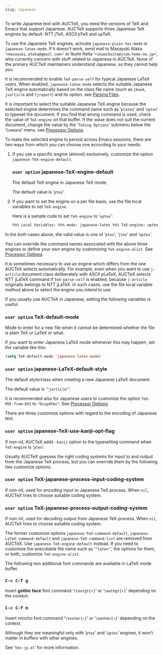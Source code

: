 ```yaml
---
slug: Japanese
---
```


To write Japanese text with AUCTeX, you need the versions of TeX and Emacs that support Japanese. AUCTeX supports three Japanese TeX engines by default: NTT jTeX, ASCII pTeX and upTeX.

To use the Japanese TeX engines, activate `japanese-plain-tex-mode` or `japanese-latex-mode`. If it doesn’t work, send mail to Masayuki Ataka ‘`<masayuki.ataka@gmail.com>`’ or Ikumi Keita ‘`<ikumikeita@jcom.home.ne.jp>`’, who currently concern with stuff related to Japanese in AUCTeX. None of the primary AUCTeX maintainers understand Japanese, so they cannot help you.

It is recommended to enable `TeX-parse-self` for typical Japanese LaTeX users. When enabled, `japanese-latex-mode` selects the suitable Japanese TeX engine automatically based on the class file name (such as `jbook`, `jsarticle` and `tjreport`) and its option. see [Parsing Files](/docs/auctex/Parsing-Files).

It is important to select the suitable Japanese TeX engine because the selected engine determines the command name such as ‘`platex`’ and ‘`uptex`’ to typeset the document. If you find that wrong command is used, check the value of `TeX-engine` on that buffer. If the value does not suit the current document, change the value by the ‘`TeXing Options`’ submenu below the ‘`Command`’ menu. see [Processor Options](/docs/auctex/Processor-Options).

To make the selected engine to persist across Emacs sessions, there are two ways from which you can choose one according to your needs:

1.  If you use a specific engine (almost) exclusively, customize the option `japanese-TeX-engine-default`.

    ### <span className="tag useroption">`user option`</span> **japanese-TeX-engine-default**

    The default TeX engine in Japanese TeX mode.

    The default value is ‘`ptex`’.

2.  If you want to set the engine on a per file basis, use the file local variables to set `TeX-engine`.

    Here is a sample code to set `TeX-engine` to ‘`uptex`’:

    ```lisp
    %%% Local Variables: %%% mode: japanese-latex %%% TeX-engine: uptex %%% End: 
    ```

In the both cases above, the valid value is one of ‘`ptex`’, ‘`jtex`’ and ‘`uptex`’.

You can override the command names associated with the above three engines or define your own engine by customizing `TeX-engine-alist`. See [Processor Options](/docs/auctex/Processor-Options).

It is sometimes necessary to use an engine which differs from the one AUCTeX selects automatically. For example, even when you want to use `j-article` document class deliberately with ASCII pLaTeX, AUCTeX selects NTT jLaTeX command if `TeX-parse-self` is enabled, because `j-article` originally belongs to NTT jLaTeX. In such cases, use the file local variable method above to select the engine you intend to use.

If you usually use AUCTeX in Japanese, setting the following variables is useful.

### <span className="tag useroption">`user option`</span> **TeX-default-mode**

Mode to enter for a new file when it cannot be determined whether the file is plain TeX or LaTeX or what.

If you want to enter Japanese LaTeX mode whenever this may happen, set the variable like this:

```lisp
(setq TeX-default-mode 'japanese-latex-mode) 
```

### <span className="tag useroption">`user option`</span> **japanese-LaTeX-default-style**

The default style/class when creating a new Japanese LaTeX document.

The default value is ‘`"jarticle"`’.

It is recommended also for Japanese users to customize the option `TeX-PDF-from-DVI` to `"Dvipdfmx"`. See [Processor Options](/docs/auctex/Processor-Options)

There are three customize options with regard to the encoding of Japanese text.

### <span className="tag useroption">`user option`</span> **japanese-TeX-use-kanji-opt-flag**

If non-nil, AUCTeX adds `-kanji` option to the typesetting command when `TeX-engine` is ‘`ptex`’.

Usually AUCTeX guesses the right coding systems for input to and output from the Japanese TeX process, but you can override them by the following two customize options.

### <span className="tag useroption">`user option`</span> **TeX-japanese-process-input-coding-system**

If non-nil, used for encoding input to Japanese TeX process. When `nil`, AUCTeX tries to choose suitable coding system.

### <span className="tag useroption">`user option`</span> **TeX-japanese-process-output-coding-system**

If non-nil, used for decoding output from Japanese TeX process. When `nil`, AUCTeX tries to choose suitable coding system.

The former customize options `japanese-TeX-command-default`, `japanese-LaTeX-command-default` and `japanese-TeX-command-list` are removed from AUCTeX. Use `japanese-TeX-engine-default` instead. If you need to customize the executable file name such as ‘`"latex"`’, the options for them, or both, customize `TeX-engine-alist`.

The following two additional font commands are available in LaTeX mode buffer.

### `C-c C-f g`

Insert **gothic face** font command ‘`\textgt{∗}`’ or ‘`\mathgt{∗}`’ depending on the context.

### `C-c C-f m`

Insert mincho font command ‘`\textmc{∗}`’ or ‘`\mathmc{∗}`’ depending on the context.

Although they are meaningful only with ‘`ptex`’ and ‘`uptex`’ engines, it won’t matter in buffers with other engines.

See ‘`tex-jp.el`’ for more information.
